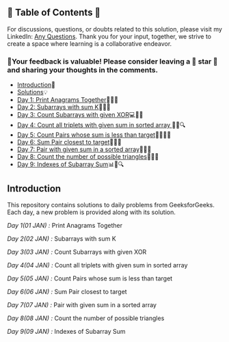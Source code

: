 ## 📜 Table of Contents 📜

For discussions, questions, or doubts related to this solution, please visit my LinkedIn: [Any Questions](https://www.linkedin.com/in/het-patel-8b110525a/). Thank you for your input, together, we strive to create a space where learning is a collaborative endeavor.

### 🔮Your feedback is valuable! Please consider leaving a 🌟 star 🌟 and sharing your thoughts in the comments.

- [Introduction](https://github.com/Hunterdii/GeeksforGeeks-POTD/blob/main/README.md)📝
- [Solutions](https://github.com/Hunterdii/GeeksforGeeks-POTD/tree/main/January%202026%20GFG%20SOLUTION)💡
- [Day 1: Print Anagrams Together](https://github.com/Hunterdii/GeeksforGeeks-POTD/blob/main/January%202025%20GFG%20SOLUTION/01(Jan)%20Print%20Anagrams%20Together.md)🔡👥🤝
- [Day 2: Subarrays with sum K](https://github.com/Hunterdii/GeeksforGeeks-POTD/blob/main/January%202025%20GFG%20SOLUTION/02(Jan)%20Subarrays%20with%20sum%20K.md)🔢➕🎯
- [Day 3: Count Subarrays with given XOR](https://github.com/Hunterdii/GeeksforGeeks-POTD/blob/main/January%202025%20GFG%20SOLUTION/03(Jan)%20Count%20Subarrays%20with%20given%20XOR.md)💻🔢🧮
- [Day 4: Count all triplets with given sum in sorted array ](https://github.com/Hunterdii/GeeksforGeeks-POTD/blob/main/January%202025%20GFG%20SOLUTION/04(Jan)%20Count%20all%20triplets%20with%20given%20sum%20in%20sorted%20array.md)🔢🔽🔍
- [Day 5: Count Pairs whose sum is less than target](https://github.com/Hunterdii/GeeksforGeeks-POTD/blob/main/January%202025%20GFG%20SOLUTION/05(Jan)%20Count%20Pairs%20whose%20sum%20is%20less%20than%20target.md)👫🔢👨‍💻		
- [Day 6: Sum Pair closest to target](https://github.com/Hunterdii/GeeksforGeeks-POTD/blob/main/January%202025%20GFG%20SOLUTION/06(Jan)%20Sum%20Pair%20closest%20to%20target.md)🎯💡🔢		
- [Day 7: Pair with given sum in a sorted array](https://github.com/Hunterdii/GeeksforGeeks-POTD/blob/main/January%202025%20GFG%20SOLUTION/07(Jan)%20Pair%20with%20given%20sum%20in%20a%20sorted%20array.md)🔢🧮✅	
- [Day 8: Count the number of possible triangles](https://github.com/Hunterdii/GeeksforGeeks-POTD/blob/main/January%202025%20GFG%20SOLUTION/08(Jan)%20Count%20the%20number%20of%20possible%20triangles.md)📐📏🧮
- [Day 9: Indexes of Subarray Sum](https://github.com/Hunterdii/GeeksforGeeks-POTD/blob/main/January%202025%20GFG%20SOLUTION/09(Jan)%20Indexes%20of%20Subarray%20Sum.md)📊📐🔍	

  
## Introduction

This repository contains solutions to daily problems from GeeksforGeeks. Each day, a new problem is provided along with its solution.

*Day 1(01 JAN) :* Print Anagrams Together

*Day 2(02 JAN) :* Subarrays with sum K 

*Day 3(03 JAN) :* Count Subarrays with given XOR 

*Day 4(04 JAN) :* Count all triplets with given sum in sorted array 

*Day 5(05 JAN) :* Count Pairs whose sum is less than target

*Day 6(06 JAN) :* Sum Pair closest to target 

*Day 7(07 JAN) :* Pair with given sum in a sorted array 

*Day 8(08 JAN) :* Count the number of possible triangles 

*Day 9(09 JAN) :* Indexes of Subarray Sum
